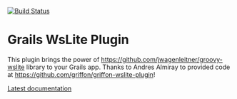 [![Build Status](https://travis-ci.org/anwbhv/grails-wslite.svg)](https://travis-ci.org/anwbhv/grails-wslite)

# Grails WsLite Plugin

This plugin brings the power of https://github.com/jwagenleitner/groovy-wslite library to your Grails app. Thanks to Andres Almiray to provided code at https://github.com/griffon/griffon-wslite-plugin!

[Latest documentation](http://hbogaards.github.io/grails-wslite/latest/)

